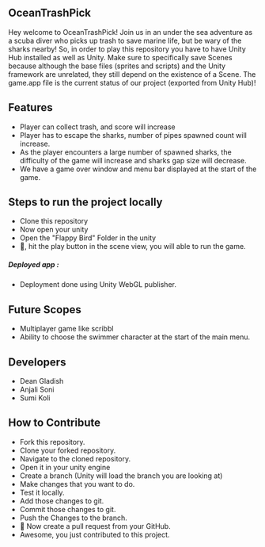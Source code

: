 ## OceanTrashPick

Hey welcome to OceanTrashPick! Join us in an under the sea adventure as a scuba diver who picks up trash to save marine life, but be wary of the sharks nearby!
So, in order to play this repository you have to have Unity Hub installed as well as Unity. Make sure to specifically save Scenes because although the base files (sprites and scripts) and the Unity framework are unrelated, they still depend on the existence of a Scene.
The game.app file is the current status of our project (exported from Unity Hub)!


## Features

- Player can collect trash, and score will increase
- Player has to escape the sharks, number of pipes spawned count will increase.
- As the player encounters a large number of spawned sharks, the difficulty of the game will increase and sharks gap size will decrease.
- We have a game over window and menu bar displayed at the start of the game.

## Steps to run the project locally

- Clone this repository
- Now open your unity
- Open the "Flappy Bird" Folder in the unity
- :tada:, hit the play button in the scene view, you will able to run the game.
    
##### Deployed app : 
- Deployment done using Unity WebGL publisher. 


## Future Scopes
- Multiplayer game like scribbl
- Ability to choose the swimmer character at the start of the main menu.

## Developers

- Dean Gladish
- Anjali Soni
- Sumi Koli

## How to Contribute

- Fork this repository.
- Clone your forked repository.
- Navigate to the cloned repository.
- Open it in your unity engine 
- Create a branch (Unity will load the branch you are looking at)
- Make changes that you want to do.
- Test it locally.
- Add those changes to git.
- Commit those changes to git.
- Push the Changes to the branch.
- :tada: Now create a pull request from your GitHub.
- Awesome, you just contributed to this project.



